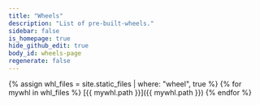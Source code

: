 ```yaml
---
title: "Wheels"
description: "List of pre-built-wheels."
sidebar: false
is_homepage: true
hide_github_edit: true
body_id: wheels-page
regenerate: false
---
```



{% assign whl_files = site.static_files | where: "wheel", true %}
{% for mywhl in whl_files %}
  [{{ mywhl.path }}]({{ mywhl.path }})
{% endfor %}
